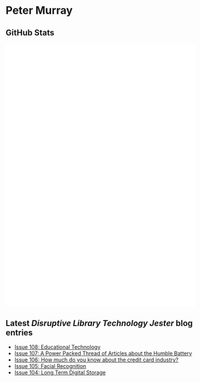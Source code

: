 # Peter Murray

## GitHub Stats
![Metrics](/github-metrics.svg)


## Latest _Disruptive Library Technology Jester_ blog entries
<!-- BLOG-POST-LIST:START -->
- [Issue 108: Educational Technology](https://dltj.org/article/issue-108-educational-technology)
- [Issue 107: A Power Packed Thread of Articles about the Humble Battery](https://dltj.org/article/issue-107-batteries)
- [Issue 106: How much do you know about the credit card industry?](https://dltj.org/article/issue-106-credit-cards)
- [Issue 105: Facial Recognition](https://dltj.org/article/issue-105-facial-recognition)
- [Issue 104: Long Term Digital Storage](https://dltj.org/article/issue-104-long-term-digital-storage)
<!-- BLOG-POST-LIST:END -->


[LinkedIn]: https://www.linkedin.com/in/datagazetteer "LinkedIn"
[Twitter]: https://twitter.com/DataG "Twitter"
[blog]: https://dltj.org/ "Blog"
